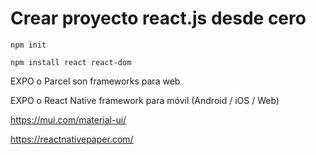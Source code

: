 # Crear proyecto react.js desde cero

```
npm init
```

```
npm install react react-dom
```

EXPO o Parcel son frameworks para web

EXPO o React Native framework para móvil (Android / iOS / Web)

https://mui.com/material-ui/

https://reactnativepaper.com/

